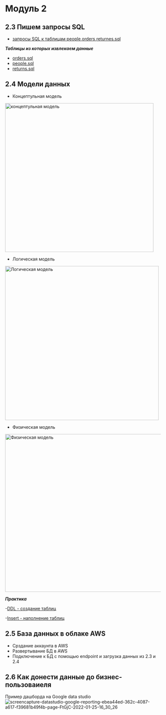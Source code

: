 # Модуль 2
## 2.3 Пишем запросы SQL
- [запросы SQL к таблицам people,orders,returnes.sql](https://github.com/YanaKhusainova/Data-Learn/blob/main/Module%202/2.3%20%D0%B7%D0%B0%D0%BF%D1%80%D0%BE%D1%81%D1%8B%20SQL%20%D0%BA%20%D1%82%D0%B0%D0%B1%D0%BB%D0%B8%D1%86%D0%B0%D0%BC%20people%2Corders%2Creturnes.sql)

***Таблицы из которых извлекаем данные***
- [orders.sql](https://github.com/YanaKhusainova/Data-Learn/blob/main/Module%202/orders.sql)
- [people.sql](https://github.com/YanaKhusainova/Data-Learn/blob/main/Module%202/people.sql)
- [returns.sql](https://github.com/YanaKhusainova/Data-Learn/blob/main/Module%202/returns.sql)

## 2.4 Модели данных
- Концептульная модель
<img width="480" alt="концептульная модель" src="https://user-images.githubusercontent.com/63101910/147455861-d853843b-a088-4c12-a737-b38fb986e491.png">

- Логическая модель
<img width="497" alt="Логическая модель" src="https://user-images.githubusercontent.com/63101910/147456213-9f8583dd-5a6a-4923-8dc6-833b296fc2e6.png">

- Физическая модель
<img width="509" alt="Физическая модель" src="https://user-images.githubusercontent.com/63101910/147457537-d6c37d18-4059-48b5-99d9-440fcf4fdb82.png">

***Практика***

-[DDL - создание таблиц](https://github.com/YanaKhusainova/Data-Learn/blob/main/Module%202/DDL.sql)

-[Insert - наполнение таблиц](https://github.com/YanaKhusainova/Data-Learn/blob/main/Module%202/insert_data.sql)

## 2.5 База данных в облаке AWS
- Срздание аккаунта в AWS
- Развертывание БД в AWS
- Подключение к БД с помощью endpoint и загрузка данных из 2.3 и 2.4

## 2.6 Как донести данные до бизнес-пользоваиеля

Пример дашборда на Google data studio
![screencapture-datastudio-google-reporting-ebea44ed-362c-4087-a617-f39681b49f4b-page-FtGjC-2022-01-25-16_30_26](https://user-images.githubusercontent.com/63101910/150987277-fbceb372-066e-4ea2-a97e-e9c436f72bfd.png)


